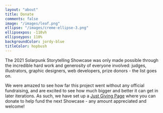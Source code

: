 ```yaml
---
layout: "about"
title: Donate
comments: false
image: "/images/leaf.png"
ellipse: "/images/creme-ellipse-3.png"
ellipsexpos: -110vh 
ellipseypos: 110%
backgroundColor: jordy-blue
titleColor: hopbush
---
```



The 2021 Solarpunk Storytelling Showcase was only made possible through the incredible hard work and generosity of everyone involved: judges, illustrators, graphic designers, web developers, prize donors - the list goes on.

We were amazed to see how far this project went without any official fundraising, and are excited to see how much bigger and better it can get in later iterations. As such, we have set up a [Just Giving Page](https://www.justgiving.com/crowdfunding/solarpunk-storytelling-showcase?utm_term=KRE6nnM3b) where you can donate to help fund the next Showcase - any amount appreciated and welcome!


